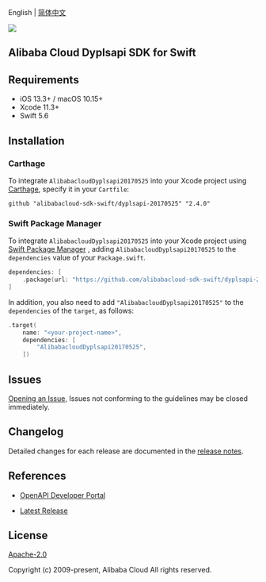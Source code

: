 English | [简体中文](README-CN.md)

![](https://aliyunsdk-pages.alicdn.com/icons/AlibabaCloud.svg)

## Alibaba Cloud Dyplsapi SDK for Swift

## Requirements

- iOS 13.3+ / macOS 10.15+
- Xcode 11.3+
- Swift 5.6

## Installation

### Carthage

To integrate `AlibabacloudDyplsapi20170525` into your Xcode project using [Carthage](https://github.com/Carthage/Carthage), specify it in your `Cartfile`:

```ogdl
github "alibabacloud-sdk-swift/dyplsapi-20170525" "2.4.0"
```

### Swift Package Manager

To integrate `AlibabacloudDyplsapi20170525` into your Xcode project using [Swift Package Manager](https://swift.org/package-manager/) , adding `AlibabacloudDyplsapi20170525` to the `dependencies` value of your `Package.swift`.

```swift
dependencies: [
    .package(url: "https://github.com/alibabacloud-sdk-swift/dyplsapi-20170525.git", from: "2.4.0")
]
```

In addition, you also need to add `"AlibabacloudDyplsapi20170525"` to the `dependencies` of the `target`, as follows:

```swift
.target(
    name: "<your-project-name>",
    dependencies: [
        "AlibabacloudDyplsapi20170525",
    ])
```

## Issues

[Opening an Issue](https://github.com/alibabacloud-sdk-swift/dyplsapi-20170525/issues/new), Issues not conforming to the guidelines may be closed immediately.

## Changelog

Detailed changes for each release are documented in the [release notes](./ChangeLog.txt).

## References

* [OpenAPI Developer Portal](https://next.api.alibabacloud.com/home)
- [Latest Release](https://github.com/alibabacloud-sdk-swift/dyplsapi-20170525)

## License

[Apache-2.0](http://www.apache.org/licenses/LICENSE-2.0)

Copyright (c) 2009-present, Alibaba Cloud All rights reserved.
